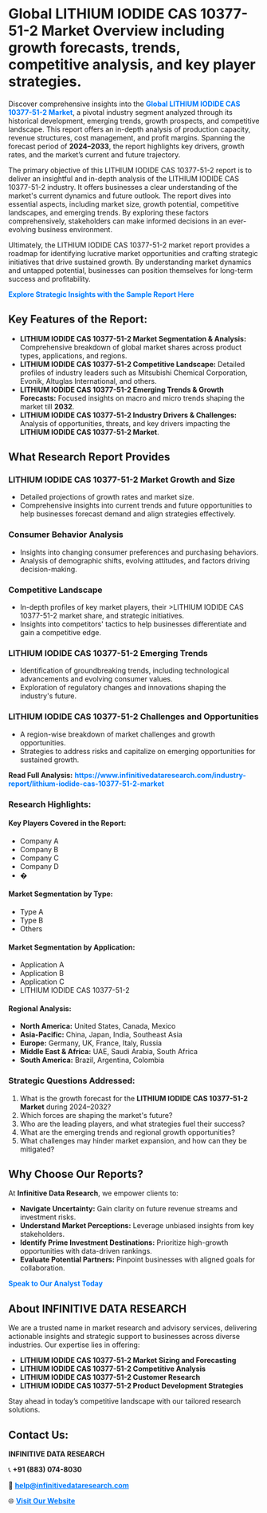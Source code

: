<h1>Global LITHIUM IODIDE CAS 10377-51-2 Market Overview including growth forecasts, trends, competitive analysis, and key player strategies.</h1>
<p>
Discover comprehensive insights into the 
<a href="https://www.infinitivedataresearch.com/industry-report/lithium-iodide-cas-10377-51-2-market" rel="dofollow" style="color: #007BFF; text-decoration: none;"><strong>Global LITHIUM IODIDE CAS 10377-51-2 Market</strong></a>, a pivotal industry segment analyzed through its historical development, emerging trends, growth prospects, and competitive landscape. This report offers an in-depth analysis of production capacity, revenue structures, cost management, and profit margins. Spanning the forecast period of <strong>2024–2033</strong>, the report highlights key drivers, growth rates, and the market’s current and future trajectory.
</p>
<p>
The primary objective of this LITHIUM IODIDE CAS 10377-51-2 report is to deliver an insightful and in-depth analysis of the LITHIUM IODIDE CAS 10377-51-2 industry. It offers businesses a clear understanding of the market's current dynamics and future outlook. The report dives into essential aspects, including market size, growth potential, competitive landscapes, and emerging trends. By exploring these factors comprehensively, stakeholders can make informed decisions in an ever-evolving business environment.
</p>
<p>
Ultimately, the LITHIUM IODIDE CAS 10377-51-2 market report provides a roadmap for identifying lucrative market opportunities and crafting strategic initiatives that drive sustained growth. By understanding market dynamics and untapped potential, businesses can position themselves for long-term success and profitability.
</p>
<p>
<a href="https://www.infinitivedataresearch.com/request-sample/reportId=110385" style="color: #007BFF; text-decoration: none;"><strong>Explore Strategic Insights with the Sample Report Here</strong></a>
</p>

<h2>Key Features of the Report:</h2>
<ul>
<li><strong>LITHIUM IODIDE CAS 10377-51-2 Market Segmentation & Analysis:</strong> Comprehensive breakdown of global market shares across product types, applications, and regions.</li>
<li><strong>LITHIUM IODIDE CAS 10377-51-2 Competitive Landscape:</strong> Detailed profiles of industry leaders such as Mitsubishi Chemical Corporation, Evonik, Altuglas International, and others.</li>
<li><strong>LITHIUM IODIDE CAS 10377-51-2 Emerging Trends & Growth Forecasts:</strong> Focused insights on macro and micro trends shaping the market till <strong>2032</strong>.</li>
<li><strong>LITHIUM IODIDE CAS 10377-51-2 Industry Drivers & Challenges:</strong> Analysis of opportunities, threats, and key drivers impacting the <strong>LITHIUM IODIDE CAS 10377-51-2 Market</strong>.</li>
</ul>

<h2>What Research Report Provides</h2>
<h3>LITHIUM IODIDE CAS 10377-51-2 Market Growth and Size</h3>
<ul>
<li>Detailed projections of growth rates and market size.</li>
<li>Comprehensive insights into current trends and future opportunities to help businesses forecast demand and align strategies effectively.</li>
</ul>

<h3>Consumer Behavior Analysis</h3>
<ul>
<li>Insights into changing consumer preferences and purchasing behaviors.</li>
<li>Analysis of demographic shifts, evolving attitudes, and factors driving decision-making.</li>
</ul>

<h3>Competitive Landscape</h3>
<ul>
<li>In-depth profiles of key market players, their >LITHIUM IODIDE CAS 10377-51-2 market share, and strategic initiatives.</li>
<li>Insights into competitors' tactics to help businesses differentiate and gain a competitive edge.</li>
</ul>

<h3>LITHIUM IODIDE CAS 10377-51-2 Emerging Trends</h3>
<ul>
<li>Identification of groundbreaking trends, including technological advancements and evolving consumer values.</li>
<li>Exploration of regulatory changes and innovations shaping the industry's future.</li>
</ul>

<h3>LITHIUM IODIDE CAS 10377-51-2 Challenges and Opportunities</h3>
<ul>
<li>A region-wise breakdown of market challenges and growth opportunities.</li>
<li>Strategies to address risks and capitalize on emerging opportunities for sustained growth.</li>
</ul>
<p><strong>Read Full Analysis:</strong> <a href="https://www.infinitivedataresearch.com/industry-report/lithium-iodide-cas-10377-51-2-market" rel="dofollow" style="color: #007BFF; text-decoration: none;"><strong>https://www.infinitivedataresearch.com/industry-report/lithium-iodide-cas-10377-51-2-market</strong></a></p>
<h3>Research Highlights:</h3>
<h4>Key Players Covered in the Report:</h4>
<ul><li>Company A</li><li>Company B</li><li>Company C</li><li>Company D</li><li>�</li></ul>
<h4>Market Segmentation by Type:</h4>
<ul><li>Type A</li><li>Type B</li><li>Others</li></ul>
<h4>Market Segmentation by Application:</h4>
<ul><li>Application A</li><li>Application B</li><li>Application C</li><li>LITHIUM IODIDE CAS 10377-51-2</li></ul>

<h4>Regional Analysis:</h4>
<ul>
<li><strong>North America:</strong> United States, Canada, Mexico</li>
<li><strong>Asia-Pacific:</strong> China, Japan, India, Southeast Asia</li>
<li><strong>Europe:</strong> Germany, UK, France, Italy, Russia</li>
<li><strong>Middle East & Africa:</strong> UAE, Saudi Arabia, South Africa</li>
<li><strong>South America:</strong> Brazil, Argentina, Colombia</li>
</ul>

<h3>Strategic Questions Addressed:</h3>
<ol>
<li>What is the growth forecast for the <strong>LITHIUM IODIDE CAS 10377-51-2 Market</strong> during 2024–2032?</li>
<li>Which forces are shaping the market's future?</li>
<li>Who are the leading players, and what strategies fuel their success?</li>
<li>What are the emerging trends and regional growth opportunities?</li>
<li>What challenges may hinder market expansion, and how can they be mitigated?</li>
</ol>

<h2>Why Choose Our Reports?</h2>
<p>At <strong>Infinitive Data Research</strong>, we empower clients to:</p>
<ul>
<li><strong>Navigate Uncertainty:</strong> Gain clarity on future revenue streams and investment risks.</li>
<li><strong>Understand Market Perceptions:</strong> Leverage unbiased insights from key stakeholders.</li>
<li><strong>Identify Prime Investment Destinations:</strong> Prioritize high-growth opportunities with data-driven rankings.</li>
<li><strong>Evaluate Potential Partners:</strong> Pinpoint businesses with aligned goals for collaboration.</li>
</ul>
<p><a href="https://www.infinitivedataresearch.com/industry-report/lithium-iodide-cas-10377-51-2-market" rel="dofollow" style="color: #007BFF; text-decoration: none;"><strong>Speak to Our Analyst Today</strong></a></p>

<h2>About INFINITIVE DATA RESEARCH</h2>
<p>We are a trusted name in market research and advisory services, delivering actionable insights and strategic support to businesses across diverse industries. Our expertise lies in offering:</p>
<ul>
<li><strong>LITHIUM IODIDE CAS 10377-51-2 Market Sizing and Forecasting</strong></li>
<li><strong>LITHIUM IODIDE CAS 10377-51-2 Competitive Analysis</strong></li>
<li><strong>LITHIUM IODIDE CAS 10377-51-2 Customer Research</strong></li>
<li><strong>LITHIUM IODIDE CAS 10377-51-2 Product Development Strategies</strong></li>
</ul>
<p>Stay ahead in today’s competitive landscape with our tailored research solutions.</p>

<h2>Contact Us:</h2>
<p><strong>INFINITIVE DATA RESEARCH</strong></p>
<p>📞 <strong>+91 (883) 074-8030</strong></p>
<p>📧 <strong><a href="mailto:help@infinitivedataresearch.com" style="color: #007BFF;">help@infinitivedataresearch.com</a></strong></p>
<p>🌐 <strong><a href="https://www.infinitivedataresearch.com" rel="dofollow" style="color: #007BFF;">Visit Our Website</a></strong></p>